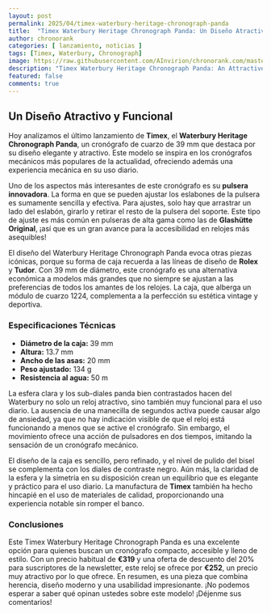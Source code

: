 ```yaml
---
layout: post
permalink: 2025/04/timex-waterbury-heritage-chronograph-panda
title:  "Timex Waterbury Heritage Chronograph Panda: Un Diseño Atractivo y Funcional"
author: chronorank
categories: [ lanzamiento, noticias ]
tags: [Timex, Waterbury, Chronograph]
image: https://raw.githubusercontent.com/AInvirion/chronorank.com/master/images/posts/20250417122223.png
description: "Timex Waterbury Heritage Chronograph Panda: An Attractive and Functional Design"
featured: false
comments: true
---
```

## Un Diseño Atractivo y Funcional

Hoy analizamos el último lanzamiento de **Timex**, el **Waterbury Heritage Chronograph Panda**, un cronógrafo de cuarzo de 39 mm que destaca por su diseño elegante y atractivo. Este modelo se inspira en los cronógrafos mecánicos más populares de la actualidad, ofreciendo además una experiencia mecánica en su uso diario.

Uno de los aspectos más interesantes de este cronógrafo es su **pulsera innovadora**. La forma en que se pueden ajustar los eslabones de la pulsera es sumamente sencilla y efectiva. Para ajustes, solo hay que arrastrar un lado del eslabón, girarlo y retirar el resto de la pulsera del soporte. Este tipo de ajuste es más común en pulseras de alta gama como las de **Glashütte Original**, ¡así que es un gran avance para la accesibilidad en relojes más asequibles!

El diseño del Waterbury Heritage Chronograph Panda evoca otras piezas icónicas, porque su forma de caja recuerda a las líneas de diseño de **Rolex** y **Tudor**. Con 39 mm de diámetro, este cronógrafo es una alternativa económica a modelos más grandes que no siempre se ajustan a las preferencias de todos los amantes de los relojes. La caja, que alberga un módulo de cuarzo 1224, complementa a la perfección su estética vintage y deportiva.

### Especificaciones Técnicas
- **Diámetro de la caja:** 39 mm  
- **Altura:** 13.7 mm  
- **Ancho de las asas:** 20 mm  
- **Peso ajustado:** 134 g  
- **Resistencia al agua:** 50 m  

La esfera clara y los sub-diales panda bien contrastados hacen del Waterbury no solo un reloj atractivo, sino también muy funcional para el uso diario. La ausencia de una manecilla de segundos activa puede causar algo de ansiedad, ya que no hay indicación visible de que el reloj está funcionando a menos que se active el cronógrafo. Sin embargo, el movimiento ofrece una acción de pulsadores en dos tiempos, imitando la sensación de un cronógrafo mecánico.

El diseño de la caja es sencillo, pero refinado, y el nivel de pulido del bisel se complementa con los diales de contraste negro. Aún más, la claridad de la esfera y la simetría en su disposición crean un equilibrio que es elegante y práctico para el uso diario. La manufactura de **Timex** también ha hecho hincapié en el uso de materiales de calidad, proporcionando una experiencia notable sin romper el banco.

### Conclusiones
Este Timex Waterbury Heritage Chronograph Panda es una excelente opción para quienes buscan un cronógrafo compacto, accesible y lleno de estilo. Con un precio habitual de **€319** y una oferta de descuento del 20% para suscriptores de la newsletter, este reloj se ofrece por **€252**, un precio muy atractivo por lo que ofrece. En resumen, es una pieza que combina herencia, diseño moderno y una usabilidad impresionante. ¡No podemos esperar a saber qué opinan ustedes sobre este modelo! ¡Déjenme sus comentarios!